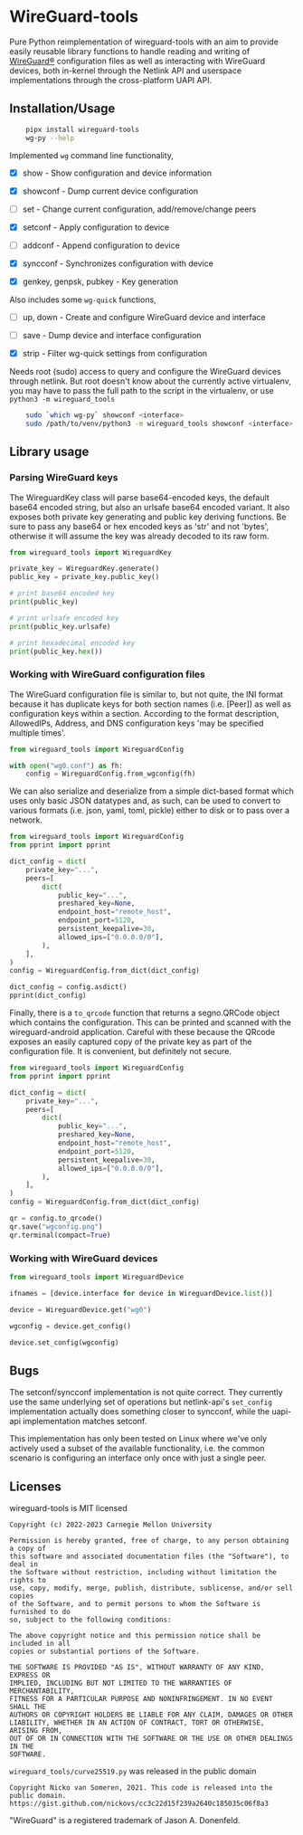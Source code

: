 # WireGuard-tools

Pure Python reimplementation of wireguard-tools with an aim to provide easily
reusable library functions to handle reading and writing of
[WireGuard®](https://www.wireguard.com/) configuration files as well as
interacting with WireGuard devices, both in-kernel through the Netlink API and
userspace implementations through the cross-platform UAPI API.


## Installation/Usage

```sh
    pipx install wireguard-tools
    wg-py --help
```

Implemented `wg` command line functionality,

- [x] show - Show configuration and device information
- [x] showconf - Dump current device configuration
- [ ] set - Change current configuration, add/remove/change peers
- [x] setconf - Apply configuration to device
- [ ] addconf - Append configuration to device
- [x] syncconf - Synchronizes configuration with device
- [x] genkey, genpsk, pubkey - Key generation


Also includes some `wg-quick` functions,

- [ ] up, down - Create and configure WireGuard device and interface
- [ ] save - Dump device and interface configuration
- [x] strip - Filter wg-quick settings from configuration


Needs root (sudo) access to query and configure the WireGuard devices through
netlink. But root doesn't know about the currently active virtualenv, you may
have to pass the full path to the script in the virtualenv, or use
`python3 -m wireguard_tools`

```sh
    sudo `which wg-py` showconf <interface>
    sudo /path/to/venv/python3 -m wireguard_tools showconf <interface>
```


## Library usage

### Parsing WireGuard keys

The WireguardKey class will parse base64-encoded keys, the default base64
encoded string, but also an urlsafe base64 encoded variant. It also exposes
both private key generating and public key deriving functions. Be sure to pass
any base64 or hex encoded keys as 'str' and not 'bytes', otherwise it will
assume the key was already decoded to its raw form.

```python
from wireguard_tools import WireguardKey

private_key = WireguardKey.generate()
public_key = private_key.public_key()

# print base64 encoded key
print(public_key)

# print urlsafe encoded key
print(public_key.urlsafe)

# print hexadecimal encoded key
print(public_key.hex())
```

### Working with WireGuard configuration files

The WireGuard configuration file is similar to, but not quite, the INI format
because it has duplicate keys for both section names (i.e. [Peer]) as well as
configuration keys within a section. According to the format description,
AllowedIPs, Address, and DNS configuration keys 'may be specified multiple
times'.

```python
from wireguard_tools import WireguardConfig

with open("wg0.conf") as fh:
    config = WireguardConfig.from_wgconfig(fh)
```

We can also serialize and deserialize from a simple dict-based format which
uses only basic JSON datatypes and, as such, can be used to convert to various
formats (i.e. json, yaml, toml, pickle) either to disk or to pass over a
network.

```python
from wireguard_tools import WireguardConfig
from pprint import pprint

dict_config = dict(
    private_key="...",
    peers=[
        dict(
            public_key="...",
            preshared_key=None,
            endpoint_host="remote_host",
            endpoint_port=5120,
            persistent_keepalive=30,
            allowed_ips=["0.0.0.0/0"],
        ),
    ],
)
config = WireguardConfig.from_dict(dict_config)

dict_config = config.asdict()
pprint(dict_config)
```

Finally, there is a `to_qrcode` function that returns a segno.QRCode object
which contains the configuration. This can be printed and scanned with the
wireguard-android application. Careful with these because the QRcode exposes
an easily captured copy of the private key as part of the configuration file.
It is convenient, but definitely not secure.

```python
from wireguard_tools import WireguardConfig
from pprint import pprint

dict_config = dict(
    private_key="...",
    peers=[
        dict(
            public_key="...",
            preshared_key=None,
            endpoint_host="remote_host",
            endpoint_port=5120,
            persistent_keepalive=30,
            allowed_ips=["0.0.0.0/0"],
        ),
    ],
)
config = WireguardConfig.from_dict(dict_config)

qr = config.to_qrcode()
qr.save("wgconfig.png")
qr.terminal(compact=True)
```


### Working with WireGuard devices

```python
from wireguard_tools import WireguardDevice

ifnames = [device.interface for device in WireguardDevice.list()]

device = WireguardDevice.get("wg0")

wgconfig = device.get_config()

device.set_config(wgconfig)
```

## Bugs

The setconf/syncconf implementation is not quite correct. They currently use
the same underlying set of operations but netlink-api's `set_config`
implementation actually does something closer to syncconf, while the uapi-api
implementation matches setconf.

This implementation has only been tested on Linux where we've only actively
used a subset of the available functionality, i.e. the common scenario is
configuring an interface only once with just a single peer.


## Licenses

wireguard-tools is MIT licensed

    Copyright (c) 2022-2023 Carnegie Mellon University

    Permission is hereby granted, free of charge, to any person obtaining a copy of
    this software and associated documentation files (the "Software"), to deal in
    the Software without restriction, including without limitation the rights to
    use, copy, modify, merge, publish, distribute, sublicense, and/or sell copies
    of the Software, and to permit persons to whom the Software is furnished to do
    so, subject to the following conditions:

    The above copyright notice and this permission notice shall be included in all
    copies or substantial portions of the Software.

    THE SOFTWARE IS PROVIDED "AS IS", WITHOUT WARRANTY OF ANY KIND, EXPRESS OR
    IMPLIED, INCLUDING BUT NOT LIMITED TO THE WARRANTIES OF MERCHANTABILITY,
    FITNESS FOR A PARTICULAR PURPOSE AND NONINFRINGEMENT. IN NO EVENT SHALL THE
    AUTHORS OR COPYRIGHT HOLDERS BE LIABLE FOR ANY CLAIM, DAMAGES OR OTHER
    LIABILITY, WHETHER IN AN ACTION OF CONTRACT, TORT OR OTHERWISE, ARISING FROM,
    OUT OF OR IN CONNECTION WITH THE SOFTWARE OR THE USE OR OTHER DEALINGS IN THE
    SOFTWARE.

`wireguard_tools/curve25519.py` was released in the public domain

    Copyright Nicko van Someren, 2021. This code is released into the public domain.
    https://gist.github.com/nickovs/cc3c22d15f239a2640c185035c06f8a3

"WireGuard" is a registered trademark of Jason A. Donenfeld.
